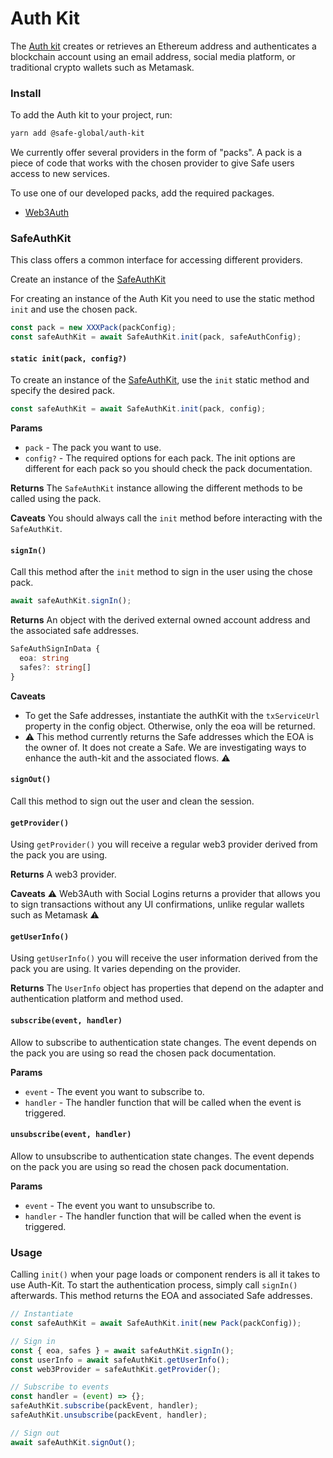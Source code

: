 # Auth Kit

The [Auth kit](https://github.com/safe-global/safe-core-sdk/tree/main/packages/auth-kit) creates or retrieves an Ethereum address and authenticates a blockchain account using an email address, social media platform, or traditional crypto wallets such as Metamask.

### Install

To add the Auth kit to your project, run:

```bash
yarn add @safe-global/auth-kit
```

We currently offer several providers in the form of "packs". A pack is a piece of code that works with the chosen provider to give Safe users access to new services.

To use one of our developed packs, add the required packages.

- [Web3Auth](./web3auth-modal.md#install)

### SafeAuthKit

This class offers a common interface for accessing different providers.

Create an instance of the [SafeAuthKit](https://github.com/safe-global/safe-core-sdk/blob/main/packages/auth-kit/src/SafeAuthKit.ts)

For creating an instance of the Auth Kit you need to use the static method `init` and use the chosen pack.

```typescript
const pack = new XXXPack(packConfig);
const safeAuthKit = await SafeAuthKit.init(pack, safeAuthConfig);
```

#### `static init(pack, config?)`

To create an instance of the [SafeAuthKit](https://github.com/safe-global/safe-core-sdk/blob/main/packages/auth-kit/src/SafeAuthKit.ts), use the `init` static method and specify the desired pack.

```typescript
const safeAuthKit = await SafeAuthKit.init(pack, config);
```

**Params**

- `pack` - The pack you want to use.
- `config?` - The required options for each pack. The init options are different for each pack so you should check the pack documentation.

**Returns**
The `SafeAuthKit` instance allowing the different methods to be called using the pack.

**Caveats**
You should always call the `init` method before interacting with the `SafeAuthKit`.

#### `signIn()`

Call this method after the `init` method to sign in the user using the chose pack.

```typescript
await safeAuthKit.signIn();
```

**Returns**
An object with the derived external owned account address and the associated safe addresses.

```typescript
SafeAuthSignInData {
  eoa: string
  safes?: string[]
}
```

**Caveats**

- To get the Safe addresses, instantiate the authKit with the `txServiceUrl` property in the config object. Otherwise, only the eoa will be returned.
- ⚠️ This method currently returns the Safe addresses which the EOA is the owner of. It does not create a Safe. We are investigating ways to enhance the auth-kit and the associated flows. ⚠️

#### `signOut()`

Call this method to sign out the user and clean the session.

#### `getProvider()`

Using `getProvider()` you will receive a regular web3 provider derived from the pack you are using.

**Returns**
A web3 provider.

**Caveats**
⚠️ Web3Auth with Social Logins returns a provider that allows you to sign transactions without any UI confirmations, unlike regular wallets such as Metamask ⚠️

#### `getUserInfo()`

Using `getUserInfo()` you will receive the user information derived from the pack you are using. It varies depending on the provider.

**Returns**
The `UserInfo` object has properties that depend on the adapter and authentication platform and method used.

#### `subscribe(event, handler)`

Allow to subscribe to authentication state changes. The event depends on the pack you are using so read the chosen pack documentation.

**Params**

- `event` - The event you want to subscribe to.
- `handler` - The handler function that will be called when the event is triggered.

#### `unsubscribe(event, handler)`

Allow to unsubscribe to authentication state changes. The event depends on the pack you are using so read the chosen pack documentation.

**Params**

- `event` - The event you want to unsubscribe to.
- `handler` - The handler function that will be called when the event is triggered.

### Usage

Calling `init()` when your page loads or component renders is all it takes to use Auth-Kit. To start the authentication process, simply call `signIn()` afterwards. This method returns the EOA and associated Safe addresses.

```typescript
// Instantiate
const safeAuthKit = await SafeAuthKit.init(new Pack(packConfig));

// Sign in
const { eoa, safes } = await safeAuthKit.signIn();
const userInfo = await safeAuthKit.getUserInfo();
const web3Provider = safeAuthKit.getProvider();

// Subscribe to events
const handler = (event) => {};
safeAuthKit.subscribe(packEvent, handler);
safeAuthKit.unsubscribe(packEvent, handler);

// Sign out
await safeAuthKit.signOut();
```
